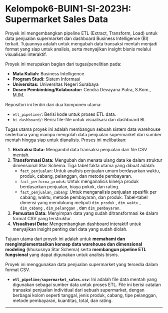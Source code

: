 # Kelompok6-BUIN1-SI-2023H: Supermarket Sales Data

Proyek ini mengembangkan pipeline ETL (Extract, Transform, Load) untuk data penjualan supermarket dan dashboard Business Intelligence (BI) terkait. Tujuannya adalah untuk mengubah data transaksi mentah menjadi format yang siap untuk analisis, serta menyajikan insight bisnis melalui visualisasi interaktif.


Proyek ini merupakan bagian dari tugas/penelitian pada:
-   **Mata Kuliah:** Business Intelligence
-   **Program Studi:** Sistem Informasi 
-   **Universitas:** Universitas Negeri Surabaya
-   **Dosen Pembimbing/Kolaborator:** Cendra Devayana Putra, S.Kom., M.IM.


Repositori ini terdiri dari dua komponen utama:

-   `etl_pipeline/`: Berisi kode untuk proses ETL data.
-   `bi_dashboard/`: Berisi file-file untuk visualisasi dan dashboard BI.


Tugas utama proyek ini adalah membangun sebuah sistem data warehouse sederhana yang mampu mengolah data penjualan supermarket dari sumber mentah hingga siap untuk dianalisis. Proses ini melibatkan:

1.  **Ekstraksi Data:** Mengambil data transaksi penjualan dari file CSV mentah.
2.  **Transformasi Data:** Mengubah dan menata ulang data ke dalam struktur dimensional Star Schema. Tiga tabel fakta utama yang dibuat adalah:
    * `fact_penjualan`: Untuk analisis penjualan umum berdasarkan waktu, produk, cabang, pelanggan, dan metode pembayaran. 
    * `fact_performa_produk`: Untuk menganalisis kinerja produk berdasarkan penjualan, biaya pokok, dan rating. 
    * `fact_penjualan_cabang`: Untuk menganalisis penjualan spesifik per cabang, waktu, metode pembayaran, dan produk. 
    Tabel-tabel dimensi yang mendukung meliputi `dim_produk` , `dim_waktu` , `dim_cabang` , `dim_pelanggan` , dan `dim_pembayaran`.
3.  **Pemuatan Data:** Menyimpan data yang sudah ditransformasi ke dalam format CSV yang terstruktur.
4.  **Visualisasi Data:** Mengembangkan dashboard interaktif untuk menyajikan insight penting dari data yang sudah diolah.

Tujuan utama dari proyek ini adalah untuk **memahami dan mengimplementasikan konsep data warehouse dan dimensional modeling** (khususnya Star Schema) serta **membangun pipeline ETL fungsional** yang dapat digunakan untuk analisis bisnis.


Proyek ini menggunakan data penjualan supermarket yang tersedia dalam format CSV.

-   **`etl_pipeline/supermarket_sales.csv`**: Ini adalah file data mentah yang digunakan sebagai sumber data untuk proses ETL. File ini berisi catatan transaksi penjualan individual dari sebuah supermarket, dengan berbagai kolom seperti tanggal, jenis produk, cabang, tipe pelanggan, metode pembayaran, kuantitas, total, dan rating.

---
